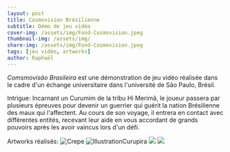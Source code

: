 ```yaml
---
layout: post
title: Cosmovision Brésilienne
subtitle: Démo de jeu vidéo
cover-img: /assets/img/Fond-Cosmovision.jpeg
thumbnail-img: /assets/img/
share-img: /assets/img/Fond-Cosmovision.jpeg
tags: [jeu vidéo, artworks]
author: Raphaël 
---
```


<i>Comsmovisão Brasileira </i> est une démonstration de jeu vidéo réalisée dans le cadre d'un échange universitaire dans l'université de São Paulo, Brésil. 

Intrigue: 
Incarnant un Curumim de la tribu Hi Merimã,
le joueur passera par plusieurs épreuves pour devenir un guerrier qui guérit la nation
Brésilienne des maux qui l'affectent.
Au cours de son voyage, il entrera en contact avec
différentes entités, recevant leur aide en vous accordant de grands pouvoirs
après les avoir vaincus lors d'un défi. 

Artworks réalisés: 
![Crepe](https://beautifuljekyll.com/assets/img/crepe.jpg)
![IllustrationCurupira](https://rapahel-angel-prieto.github.io/assets/img/IllustrationCurupira.jpeg.jpeg)
<img src= "raphael-angel-prieto.github.io/assets/IllustrationCurupira.jpeg.jpeg" > 
<img src= "raphael-angel-prieto.github.io/img/assets/IllustrationCurupira.jpeg.jpeg" >


